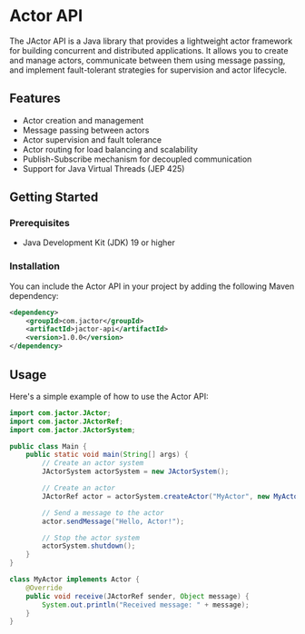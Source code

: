 # Actor API

The JActor API is a Java library that provides a lightweight actor framework for building concurrent and distributed 
applications. It allows you to create and manage actors, communicate between them using message passing, and implement fault-tolerant strategies for supervision and actor lifecycle.

## Features

- Actor creation and management
- Message passing between actors
- Actor supervision and fault tolerance
- Actor routing for load balancing and scalability
- Publish-Subscribe mechanism for decoupled communication
- Support for Java Virtual Threads (JEP 425)

## Getting Started

### Prerequisites

- Java Development Kit (JDK) 19 or higher

### Installation

You can include the Actor API in your project by adding the following Maven dependency:

```xml
<dependency>
    <groupId>com.jactor</groupId>
    <artifactId>jactor-api</artifactId>
    <version>1.0.0</version>
</dependency>
```
## Usage

Here's a simple example of how to use the Actor API:

```java
import com.jactor.JActor;
import com.jactor.JActorRef;
import com.jactor.JActorSystem;

public class Main {
    public static void main(String[] args) {
        // Create an actor system
        JActorSystem actorSystem = new JActorSystem();

        // Create an actor
        JActorRef actor = actorSystem.createActor("MyActor", new MyActor());

        // Send a message to the actor
        actor.sendMessage("Hello, Actor!");

        // Stop the actor system
        actorSystem.shutdown();
    }
}

class MyActor implements Actor {
    @Override
    public void receive(JActorRef sender, Object message) {
        System.out.println("Received message: " + message);
    }
}

```
